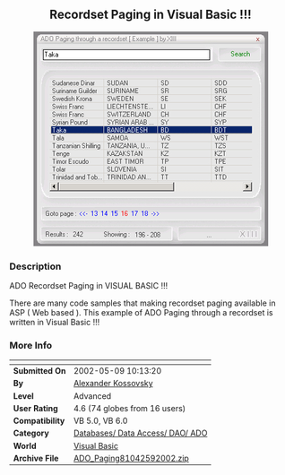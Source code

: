 ﻿<div align="center">

## Recordset Paging  in Visual Basic \!\!\!

<img src="PIC200259314165512.jpg">
</div>

### Description

ADO Recordset Paging in VISUAL BASIC !!!

There are many code samples that making recordset paging available in ASP ( Web based ). This example of ADO Paging through a recordset is written in Visual Basic !!!
 
### More Info
 


<span>             |<span>
---                |---
**Submitted On**   |2002-05-09 10:13:20
**By**             |[Alexander Kossovsky](https://github.com/Planet-Source-Code/PSCIndex/blob/master/ByAuthor/alexander-kossovsky.md)
**Level**          |Advanced
**User Rating**    |4.6 (74 globes from 16 users)
**Compatibility**  |VB 5\.0, VB 6\.0
**Category**       |[Databases/ Data Access/ DAO/ ADO](https://github.com/Planet-Source-Code/PSCIndex/blob/master/ByCategory/databases-data-access-dao-ado__1-6.md)
**World**          |[Visual Basic](https://github.com/Planet-Source-Code/PSCIndex/blob/master/ByWorld/visual-basic.md)
**Archive File**   |[ADO\_Paging81042592002\.zip](https://github.com/Planet-Source-Code/alexander-kossovsky-recordset-paging-in-visual-basic__1-34599/archive/master.zip)








